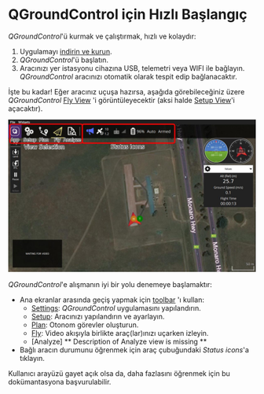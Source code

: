 # QGroundControl için Hızlı Başlangıç

_QGroundControl_'ü kurmak ve çalıştırmak, hızlı ve kolaydır:

1. Uygulamayı [indirin ve kurun](../getting_started/download_and_install.md).
2. _QGroundControl_'ü başlatın.
3. Aracınızı yer istasyonu cihazına USB, telemetri veya WIFI ile bağlayın. _QGroundControl_ aracınızı otomatik olarak tespit edip bağlanacaktır.

İşte bu kadar! Eğer aracınız uçuşa hazırsa, aşağıda görebileceğiniz üzere _QGroundControl_ [Fly View](../fly_view/fly_view.md) 'i görüntüleyecektir (aksi halde [Setup View](../setup_view/setup_view.md)'i açacaktır).

![](../../../assets/quickstart/fly_view_connected_vehicle.jpg)

_QGroundControl_'e alışmanın iyi bir yolu denemeye başlamaktır:

- Ana ekranlar arasında geçiş yapmak için [toolbar](../toolbar/toolbar.md) 'ı kullan:
  - [Settings](../settings_view/settings_view.md): _QGroundControl_ uygulamasını yapılandırın.
  - [Setup](../setup_view/setup_view.md): Aracınızı yapılandırın ve ayarlayın.
  - [Plan](../plan_view/plan_view.md): Otonom görevler oluşturun.
  - [Fly](../fly_view/fly_view.md): Video akışıyla birlikte araç(lar)ınızı uçarken izleyin.
  - [Analyze] ** Description of Analyze view is missing **
- Bağlı aracın durumunu öğrenmek için araç çubuğundaki _Status icons_'a tıklayın.

Kullanıcı arayüzü gayet açık olsa da, daha fazlasını öğrenmek için bu dokümantasyona başvurulabilir.
